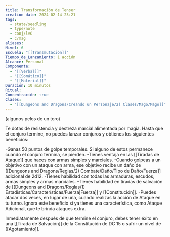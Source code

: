 ```yaml
---
title: Transformación de Tenser
creation date: 2024-02-14 23:21
tags:
  - state/seedling
  - type/note
  - conj/lv6
  - c/mag
aliases: 
Nivel: 6
Escuela: "[[Transmutación]]"
Tiempo_de_Lanzamiento: 1 acción
Alcance: Personal
Componente:
  - "[[Verbal]]"
  - "[[Somático]]"
  - "[[Material]]"
Duración: 10 minutos
Ritual: 
Concentración: true
Clases:
  - "[[Dungeons and Dragons/Creando un Personaje/2) Clases/Mago/Mago]]"
---
```

(algunos pelos de un toro)

Te dotas de resistencia y destreza marcial alimentada por magia. Hasta que el conjuro termine, no puedes lanzar conjuros y obtienes los siguientes beneficios:

-Ganas 50 puntos de golpe temporales. Si alguno de estos permanece cuando el conjuro termina, se pierden.
-Tienes ventaja en las [[Tiradas de Ataque]] que haces con armas simples y marciales.
-Cuando golpeas a un objetivo con un ataque con arma, ese objetivo recibe un daño de [[Dungeons and Dragons/Reglas/2) Combate/Daño/Tipo de Daño/Fuerza]] adicional de 2d12.
-Tienes habilidad con todas las armaduras, escudos, armas simples y armas marciales.
-Tienes habilidad en tiradas de salvación de [[Dungeons and Dragons/Reglas/1) Estadisticas/Características/Fuerza|Fuerza]] y [[Constitución]].
-Puedes atacar dos veces, en lugar de una, cuando realizas la acción de Ataque en tu turno. Ignora este beneficio si ya tienes una característica, como Ataque Adicional, que te
brinda ataques extra.

Inmediatamente después de que termine el conjuro, debes tener éxito en una [[Tirada de Salvación]] de la Constitución de DC 15 o sufrir un nivel de [[Agotamiento]].
